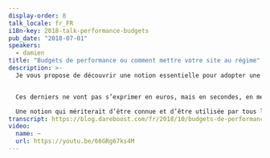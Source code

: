 ```yaml
---
display-order: 8
talk_locale: fr_FR
i18n-key: 2018-talk-performance-budgets
pub_date: "2018-07-01"
speakers:
  - damien
title: "Budgets de performance ou comment mettre votre site au régime"
description: >-
  Je vous propose de découvrir une notion essentielle pour adopter une véritable culture de la performance web sur vos projets : les budgets de performance.


  Ces derniers ne vont pas s’exprimer en euros, mais en secondes, en mégaoctects ou encore en nombre de fichiers !  

  Une notion qui mériterait d’être connue et d’être utilisée par tous les métiers du web, pour accompagner le cycle de vie des sites et reprendre le contrôle de leur rapidité.
transcript: https://blog.dareboost.com/fr/2018/10/budgets-de-performance-we-love-speed-2018/
video:
  name: ~
  url: https://youtu.be/66GRg67ks4M
---
```

